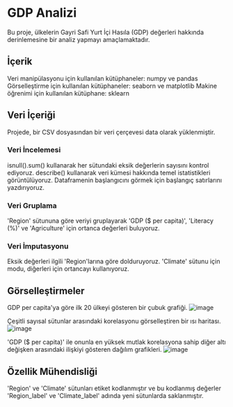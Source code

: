 # GDP Analizi
Bu proje, ülkelerin Gayri Safi Yurt İçi Hasıla (GDP) değerleri hakkında derinlemesine bir analiz yapmayı amaçlamaktadır.

## İçerik
Veri manipülasyonu için kullanılan kütüphaneler: numpy ve pandas
Görselleştirme için kullanılan kütüphaneler: seaborn ve matplotlib
Makine öğrenimi için kullanılan kütüphane: sklearn

## Veri İçeriği
Projede, bir CSV dosyasından bir veri çerçevesi data olarak yüklenmiştir.
### Veri İncelemesi
isnull().sum() kullanarak her sütundaki eksik değerlerin sayısını kontrol ediyoruz.
describe() kullanarak veri kümesi hakkında temel istatistikleri görüntülüyoruz.
Dataframenin başlangıcını görmek için başlangıç satırlarını yazdırıyoruz.
### Veri Gruplama
'Region' sütununa göre veriyi gruplayarak 'GDP ($ per capita)', 'Literacy (%)' ve 'Agriculture' için ortanca değerleri buluyoruz.
### Veri İmputasyonu
Eksik değerleri ilgili 'Region'larına göre dolduruyoruz. 'Climate' sütunu için modu, diğerleri için ortancayı kullanıyoruz.
## Görselleştirmeler
GDP per capita'ya göre ilk 20 ülkeyi gösteren bir çubuk grafiği.
![image](https://github.com/mami94/GDP-Analysis/assets/61093189/4fe12fdc-b828-4bea-816d-24f3cedb0497)

Çeşitli sayısal sütunlar arasındaki korelasyonu görselleştiren bir ısı haritası.
![image](https://github.com/mami94/GDP-Analysis/assets/61093189/349f838d-bce9-49db-af6e-97d115880f93)


'GDP ($ per capita)' ile onunla en yüksek mutlak korelasyona sahip diğer altı değişken arasındaki ilişkiyi gösteren dağılım grafikleri.
![image](https://github.com/mami94/GDP-Analysis/assets/61093189/09a2ab7e-6c1f-41e3-b0a1-e3791555a902)

## Özellik Mühendisliği
'Region' ve 'Climate' sütunları etiket kodlanmıştır ve bu kodlanmış değerler 'Region_label' ve 'Climate_label' adında yeni sütunlarda saklanmıştır.
